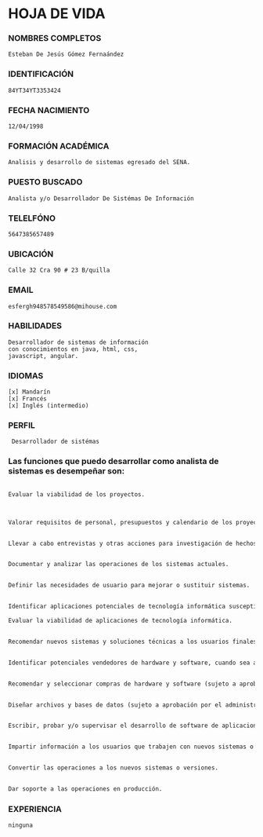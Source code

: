 # HOJA DE VIDA

### NOMBRES COMPLETOS

    Esteban De Jesús Gómez Fernaández

### IDENTIFICACIÓN

    84YT34YT3353424

### FECHA NACIMIENTO

    12/04/1998

### FORMACIÓN ACADÉMICA

    Analisis y desarrollo de sistemas egresado del SENA.

### PUESTO BUSCADO

    Analista y/o Desarrollador De Sistémas De Información

### TELELFÓNO

    5647385657489

### UBICACIÓN

    Calle 32 Cra 90 # 23 B/quilla

### EMAIL

    esfergh948578549586@mihouse.com

### HABILIDADES

    Desarrollador de sistemas de información
    con conocimientos en java, html, css,
    javascript, angular.

### IDIOMAS

    [x] Mandarín
    [x] Francés
    [x] Inglés (intermedio)

### PERFIL

     Desarrollador de sistémas

### Las funciones que puedo desarrollar como analista de sistemas es desempeñar son:

```HTML

Evaluar la viabilidad de los proyectos.



Valorar requisitos de personal, presupuestos y calendario de los proyectos de desarrollo y mantenimiento de sistemas.


Llevar a cabo entrevistas y otras acciones para investigación de hechos.


Documentar y analizar las operaciones de los sistemas actuales.


Definir las necesidades de usuario para mejorar o sustituir sistemas.


Identificar aplicaciones potenciales de tecnología informática susceptibles de satisfacer estas necesidades.

Evaluar la viabilidad de aplicaciones de tecnología informática.


Recomendar nuevos sistemas y soluciones técnicas a los usuarios finales y los directivos.


Identificar potenciales vendedores de hardware y software, cuando sea apropiado.


Recomendar y seleccionar compras de hardware y software (sujeto a aprobación). Diseñar entradas, salidas, diálogos interactivos, flujos y procedimientos de los sistemas.


Diseñar archivos y bases de datos (sujeto a aprobación por el administrador de datos).


Escribir, probar y/o supervisar el desarrollo de software de aplicaciones.


Impartir información a los usuarios que trabajen con nuevos sistemas o versiones.


Convertir las operaciones a los nuevos sistemas o versiones.


Dar soporte a las operaciones en producción.
```

### EXPERIENCIA 
    ninguna